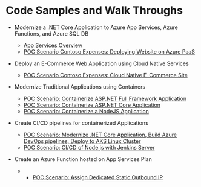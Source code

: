 # Code Samples and Walk Throughs

* Modernize a .NET Core Application to Azure App Services, Azure Functions, and Azure SQL DB
    * [App Services Overview](articles/app-service/app-service.md)
    * [POC Scenario Contoso Expenses: Deploying Website on Azure PaaS](articles/app-service/app-service-net-core-poc.md)

* Deploy an E-Commerce Web Application using Cloud Native Services
    * [POC Scenario Contoso Expenses: Cloud Native E-Commerce Site](articles/app-service/ecommerce-app-svc.md)

* Modernize Traditional Applications using Containers
   * [POC Scenario: Containerize ASP.NET Full Framework Application](articles/containers/aspnet-fullframework.md)
   * [POC Scenario: Containerize ASP.NET Core Application](articles/containers/aspnet-core.md)
   * [POC Scenario: Containerize a NodeJS Application](articles/containers/node-todo.md)

* Create CI/CD pipelines for containerized Applications
   * [POC Scenario: Modernize .NET Core Application, Build Azure DevOps pipelines, Deploy to AKS Linux Cluster](articles/containers/container-ecommerce-app.md)
   * [POC Scenario: CI/CD of Node.js with Jenkins Server](articles/containers/deploy-container-on-jenkins.md)

* Create an Azure Function hosted on App Services Plan
   * * [POC Scenario: Assign Dedicated Static Outbound IP](articles/functions/function-appservice-static-ip.md)
